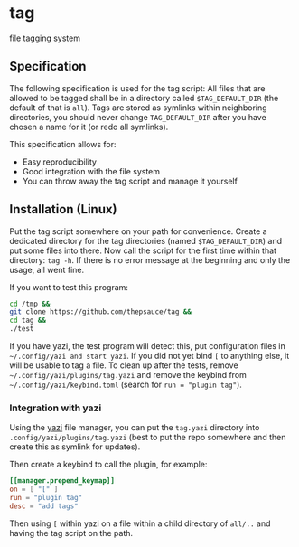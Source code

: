 # tag
file tagging system

## Specification

The following specification is used for the tag script:
All files that are allowed to be tagged shall be in a directory called
`$TAG_DEFAULT_DIR` (the default of that is `all`). Tags are stored as symlinks
within neighboring directories, you should never change `TAG_DEFAULT_DIR` after
you have chosen a name for it (or redo all symlinks).

This specification allows for:
- Easy reproducibility
- Good integration with the file system
- You can throw away the tag script and manage it yourself

## Installation (Linux)

Put the tag script somewhere on your path for convenience. Create a dedicated
directory for the tag directories (named `$TAG_DEFAULT_DIR`) and put some files
into there. Now call the script for the first time within that directory:
`tag -h`. If there is no error message at the beginning and only the usage, all went fine.

If you want to test this program:
```bash
cd /tmp &&
git clone https://github.com/thepsauce/tag &&
cd tag &&
./test
```
If you have yazi, the test program will detect this, put configuration files in
`~/.config/yazi and start yazi`. If you did not yet bind `[` to anything else,
it will be usable to tag a file.
To clean up after the tests, remove `~/.config/yazi/plugins/tag.yazi` and remove
the keybind from `~/.config/yazi/keybind.toml` (search for `run = "plugin tag"`).

### Integration with yazi

Using the [yazi](https://yazi-rs.github.io/) file manager, you can put the `tag.yazi` directory into
`.config/yazi/plugins/tag.yazi` (best to put the repo somewhere and then create
this as symlink for updates).

Then create a keybind to call the plugin, for example:
```toml
[[manager.prepend_keymap]]
on = [ "[" ]
run = "plugin tag"
desc = "add tags"
```

Then using `[` within yazi on a file within a child directory of `all/..` and
having the tag script on the path.
